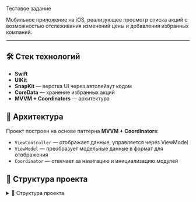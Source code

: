 Тестовое задание 

Мобильное приложение на iOS, реализующее просмотр списка акций с возможностью отслеживания изменений цены и добавления избранных компаний.


---

## 🛠️ Стек технологий

- **Swift**
- **UIKit**
- **SnapKit** — верстка UI через автолейаут кодом
- **CoreData** — хранение избранных акций
- **MVVM + Coordinators** — архитектура


## 🧭 Архитектура

Проект построен на основе паттерна **MVVM + Coordinators**:

- `ViewController` — отображает данные, управляется через ViewModel
- `ViewModel` — преобразует модельные данные в формат для отображения
- `Coordinator` — отвечает за навигацию и инициализацию модулей




## 📂 Структура проекта
<details>
<summary>📁 Структура проекта</summary>

- Common/
  - Base/
    - ViewControllers/
      - BaseViewController.swift
    - ViewModels/
      - BaseViewModel.swift  
      - BaseViewModelCoordinatorDelegate.swift  
      - BaseViewModelProtocol.swift
    - Views/
      - Cells/
  - Models/
    - AppConstants.swift
    - Environment.swift
  - ViewDatas/
    - AlertViewData.swift  
    - OptionItemViewData.swift

- Extensions/
  - Collection+.swift  
  - UIColor+.swift  
  - UINavigationController+Completion.swift  
  - UIStackView+ArrangedSubviews.swift  
  - UIView+Subviews.swift  
  - UIViewController+Keyboard.swift

- Generated/
  - Colors.swift  
  - Fonts.swift  
  - Images.swift  
  - Strings.swift

- Helpers/
  - DiffableDataSourceHelperImplementation.swift  
  - Feedback.swift  
  - ListTableCellFactory.swift  
  - Sizes.swift

- Screens/
  - List/
    - ListCoordinator.swift  
    - ViewController/
      - ListViewController.swift  
    - ViewDatas/
      - CollectionRowViewData.swift  
      - ListTableViewData.swift  
    - ViewModels/
      - ListViewModel.swift  
      - ListViewModelCoordinatorDelegate.swift  
    - Views/
      - Cells/  
      - Headers/  
      - ListFilterTabsView.swift  
      - SearchBarView.swift
  - Root/
    - RootCoordinator.swift  
    - ViewControllers/
      - RootViewController.swift  
    - ViewModels/
      - RootViewModel.swift  
      - RootViewModelCoordinatorDelegate.swift

- Services/
  - API/
    - APIService.swift  
    - APIServiceImplementation.swift  
    - LargeJSONStreamParser.swift  
    - Models/
      - StockModel.swift  
  - CoreData/
    - CoreDataService.swift  
    - CoreDataServiceImplementation.swift  
    - Model/
      - luxury_team_test_task.xcdatamodeld  
  - Logs/
    - LogService.swift  
  - Storage/
    - StorageService.swift

- Startup/
  - AppDelegate.swift  
  - Base.lproj/
    - LaunchScreen.storyboard  
  - Coordinator/
    - AppCoordinator.swift  
    - Coordinator.swift

- Resources/
  - en.lproj/  
  - Fonts/  
  - Localizations/
    - en.lproj/
      - Localizable.strings

- Info.plist
</details>
